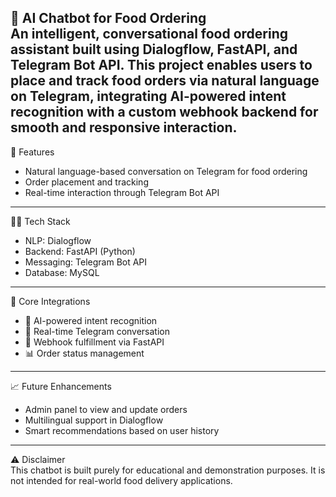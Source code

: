 🤖 AI Chatbot for Food Ordering  
An intelligent, conversational food ordering assistant built using **Dialogflow**, **FastAPI**, and **Telegram Bot API**. This project enables users to place and track food orders via natural language on **Telegram**, integrating AI-powered intent recognition with a custom webhook backend for smooth and responsive interaction.
---

🚀 Features  
- Natural language-based conversation on Telegram for food ordering  
- Order placement and tracking  
- Real-time interaction through Telegram Bot API  
---

🧑‍💻 Tech Stack  
- NLP: Dialogflow  
- Backend: FastAPI (Python)  
- Messaging: Telegram Bot API  
- Database: MySQL  
---

🔧 Core Integrations  
- 🧠 AI-powered intent recognition  
- 💬 Real-time Telegram conversation  
- 🧾 Webhook fulfillment via FastAPI  
- 📊 Order status management  
---

📈 Future Enhancements  
- Admin panel to view and update orders  
- Multilingual support in Dialogflow  
- Smart recommendations based on user history  
---

⚠️ Disclaimer  
This chatbot is built purely for educational and demonstration purposes. It is not intended for real-world food delivery applications.  
